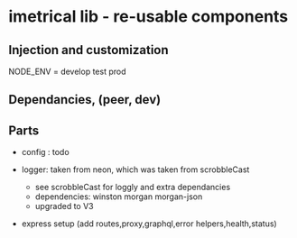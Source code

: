 # imetrical lib - re-usable components

## Injection and customization

NODE_ENV = develop test prod

## Dependancies, (peer, dev)

## Parts

- config : todo
- logger: taken from neon, which was taken from scrobbleCast
  - see scrobbleCast for loggly and extra dependancies
  - dependencies: winston morgan morgan-json
  - upgraded to V3

- express setup (add routes,proxy,graphql,error helpers,health,status)